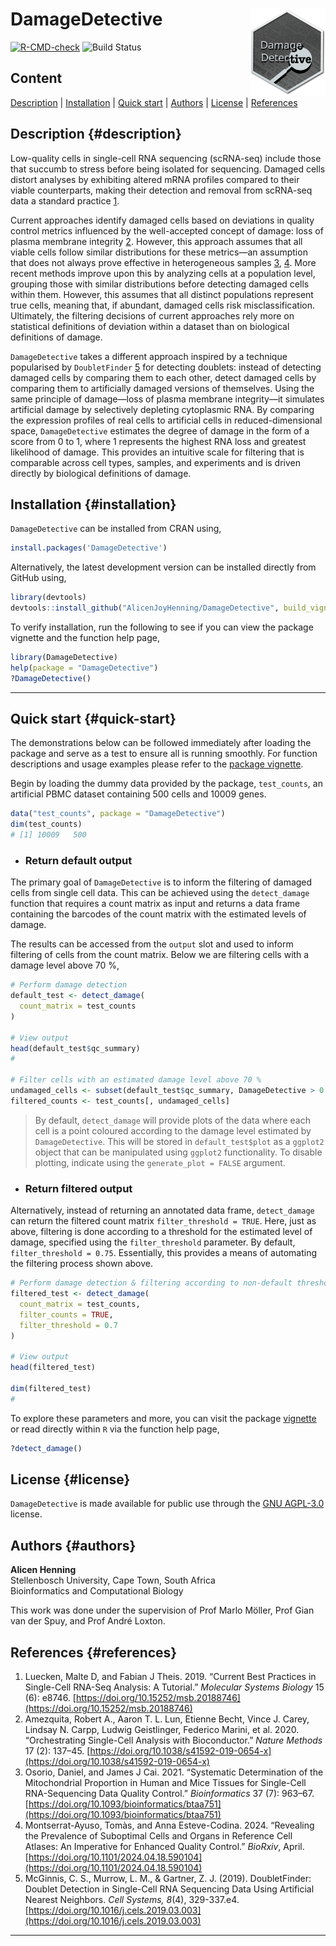 # DamageDetective <img src="man/figures/logo.svg" align="right" height="139"/>

<!-- badges: start -->

[![R-CMD-check](https://github.com/AlicenJoyHenning/DamageDetective/actions/workflows/R-CMD-check.yaml/badge.svg)](https://github.com/cosimameyer/overviewR/actions) ![Build Status](https://github.com/AlicenJoyHenning/DamageDetective/actions/workflows/build.yml/badge.svg)

<!-- badges: end -->

## Content

[Description](#description) \| [Installation](#installation) \| [Quick start](#quick-start) \| [Authors](#authors) \| [License](#license) \| [References](#references)

## Description {#description}

Low-quality cells in single-cell RNA sequencing (scRNA-seq) include those that succumb to stress before being isolated for sequencing. Damaged cells distort analyses by exhibiting altered mRNA profiles compared to their viable counterparts, making their detection and removal from scRNA-seq data a standard practice [1](#references).

Current approaches identify damaged cells based on deviations in quality control metrics influenced by the well-accepted concept of damage: loss of plasma membrane integrity [2](#references). However, this approach assumes that all viable cells follow similar distributions for these metrics—an assumption that does not always prove effective in heterogeneous samples [3](#references), [4](#references). More recent methods improve upon this by analyzing cells at a population level, grouping those with similar distributions before detecting damaged cells within them. However, this assumes that all distinct populations represent true cells, meaning that, if abundant, damaged cells risk misclassification. Ultimately, the filtering decisions of current approaches rely more on statistical definitions of deviation within a dataset than on biological definitions of damage.

`DamageDetective` takes a different approach inspired by a technique popularised by `DoubletFinder` [5](#references) for detecting doublets: instead of detecting damaged cells by comparing them to each other, detect damaged cells by comparing them to artificially damaged versions of themselves. Using the same principle of damage—loss of plasma membrane integrity—it simulates artificial damage by selectively depleting cytoplasmic RNA. By comparing the expression profiles of real cells to artificial cells in reduced-dimensional space, `DamageDetective` estimates the degree of damage in the form of a score from 0 to 1, where 1 represents the highest RNA loss and greatest likelihood of damage. This provides an intuitive scale for filtering that is comparable across cell types, samples, and experiments and is driven directly by biological definitions of damage.

## Installation {#installation}

`DamageDetective` can be installed from CRAN using,

``` r
install.packages('DamageDetective')
```

Alternatively, the latest development version can be installed directly from GitHub using,

``` r
library(devtools)
devtools::install_github("AlicenJoyHenning/DamageDetective", build_vignettes = TRUE)
```

To verify installation, run the following to see if you can view the package vignette and the function help page,

``` r
library(DamageDetective)
help(package = "DamageDetective")
?DamageDetective()
```

------------------------------------------------------------------------

## Quick start {#quick-start}

The demonstrations below can be followed immediately after loading the package and serve as a test to ensure all is running smoothly. For function descriptions and usage examples please refer to the [package vignette](link).

Begin by loading the dummy data provided by the package, `test_counts`, an artificial PBMC dataset containing 500 cells and 10009 genes.

``` r
data("test_counts", package = "DamageDetective")
dim(test_counts)
# [1] 10009   500
```

<ul>

<li>

<h3>Return default output</h3>

</li>

</ul>

The primary goal of `DamageDetective` is to inform the filtering of damaged cells from single cell data. This can be achieved using the `detect_damage` function that requires a count matrix as input and returns a data frame containing the barcodes of the count matrix with the estimated levels of damage.

The results can be accessed from the `output` slot and used to inform filtering of cells from the count matrix. Below we are filtering cells with a damage level above 70 %,

``` r
# Perform damage detection
default_test <- detect_damage(
  count_matrix = test_counts
)

# View output
head(default_test$qc_summary) 
# 

# Filter cells with an estimated damage level above 70 % 
undamaged_cells <- subset(default_test$qc_summary, DamageDetective > 0.7)
filtered_counts <- test_counts[, undamaged_cells]
```

> By default, `detect_damage` will provide plots of the data where each cell is a point coloured according to the damage level estimated by `DamageDetective`. This will be stored in `default_test$plot` as a `ggplot2` object that can be manipulated using `ggplot2` functionality. To disable plotting, indicate using the `generate_plot = FALSE` argument.

<ul>

<li>

<h3>Return filtered output</h3>

</li>

</ul>

Alternatively, instead of returning an annotated data frame, `detect_damage` can return the filtered count matrix `filter_threshold = TRUE`. Here, just as above, filtering is done according to a threshold for the estimated level of damage, specified using the `filter_threshold` parameter. By default, `filter_threshold = 0.75`. Essentially, this provides a means of automating the filtering process shown above.

``` r
# Perform damage detection & filtering according to non-default threshold
filtered_test <- detect_damage(
  count_matrix = test_counts, 
  filter_counts = TRUE,
  filter_threshold = 0.7
)

# View output
head(filtered_test)

dim(filtered_test)
#
```

To explore these parameters and more, you can visit the package [vignette](./vignettes/DamageDetective.html)
 or read directly within `R` via the function help page,

``` r
?detect_damage()
```

## License {#license}

`DamageDetective` is made available for public use through the [GNU AGPL-3.0](https://opensource.org/licenses/AGPL-3.0) license.

## Authors {#authors}

**Alicen Henning**\
Stellenbosch University, Cape Town, South Africa\
Bioinformatics and Computational Biology

This work was done under the supervision of Prof Marlo Möller, Prof Gian van der Spuy, and Prof André Loxton.

## References {#references}

1.  Luecken, Malte D, and Fabian J Theis. 2019. “Current Best Practices in Single-Cell RNA-Seq Analysis: A Tutorial.” *Molecular Systems Biology* 15 (6): e8746. [https://doi.org/10.15252/msb.20188746](https://doi.org/10.15252/msb.20188746)
2.  Amezquita, Robert A., Aaron T. L. Lun, Etienne Becht, Vince J. Carey, Lindsay N. Carpp, Ludwig Geistlinger, Federico Marini, et al. 2020. “Orchestrating Single-Cell Analysis with Bioconductor.” *Nature Methods* 17 (2): 137–45. [https://doi.org/10.1038/s41592-019-0654-x](https://doi.org/10.1038/s41592-019-0654-x)
3.  Osorio, Daniel, and James J Cai. 2021. “Systematic Determination of the Mitochondrial Proportion in Human and Mice Tissues for Single-Cell RNA-Sequencing Data Quality Control.” *Bioinformatics* 37 (7): 963–67. [https://doi.org/10.1093/bioinformatics/btaa751](https://doi.org/10.1093/bioinformatics/btaa751)
4.  Montserrat-Ayuso, Tomàs, and Anna Esteve-Codina. 2024. “Revealing the Prevalence of Suboptimal Cells and Organs in Reference Cell Atlases: An Imperative for Enhanced Quality Control.” *BioRxiv*, April. [https://doi.org/10.1101/2024.04.18.590104](https://doi.org/10.1101/2024.04.18.590104)
5.  McGinnis, C. S., Murrow, L. M., & Gartner, Z. J. (2019). DoubletFinder: Doublet Detection in Single-Cell RNA Sequencing Data Using Artificial Nearest Neighbors. *Cell Systems, 8*(4), 329-337.e4. [https://doi.org/10.1016/j.cels.2019.03.003](https://doi.org/10.1016/j.cels.2019.03.003)

------------------------------------------------------------------------
